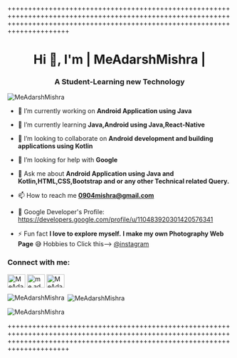 +++++++++++++++++++++++++++++++++++++++++++++++++++++++++++++++++++++++++++++++++++++++++++++++++++++++++++++++++++++++++++++++++++++++++++++++++++++++++++++++++++++++++++++++++
<h1 align="center">Hi 👋, I'm | MeAdarshMishra | </h1>
<h3 align="center">A Student-Learning new Technology</h3
<p align="left"> <img src="https://komarev.com/ghpvc/?username=meadarshmishra&label=Profile%20views&color=0e75b6&style=flat" alt="MeAdarshMishra" /> </p>


- 🔭 I’m currently working on **Android Application using Java** 

- 🌱 I’m currently learning **Java,Android using Java,React-Native**

- 👯 I’m looking to collaborate on **Android development and building applications using Kotlin**

- 🤝 I’m looking for help with **Google**

- 💬 Ask me about **Android Application using Java and Kotlin,HTML,CSS,Bootstrap and or any other Technical related Query.**

- 📫 How to reach me **0904mishra@gmail.com**
- 🔭 Google Developer's Profile: https://developers.google.com/profile/u/110483920301420576341

- ⚡ Fun fact **I love to explore myself.** **I make my own Photography Web Page** 😅 Hobbies to Click this--> <a href="https://instagram.com/click_to_graphy" target="blank">@instagram</a>

<h3 align="left">Connect with me:</h3>
<p align="left">
<a href="https://twitter.com/MeAdarshMishra" target="blank"><img align="center" src="https://cdn.jsdelivr.net/npm/simple-icons@v3/icons/twitter.svg" alt="MeAdarshMishra" height="30" width="40" /></a>
<a href="https://instagram.com/me.adarsh.mishra" target="blank"><img align="center" src="https://cdn.jsdelivr.net/npm/simple-icons@v3/icons/instagram.svg" alt="me.adarsh.mishra" height="30" width="40" /></a>
<a href="https://www.linkedin.com/in/meadarshmishra/" target="blank"><img align="center" src="https://cdn.jsdelivr.net/npm/simple-icons@v3/icons/linkedin.svg" alt="MeAdarshMishra" height="30" width="40" /></a>
</p>

<p><img align="left" src="https://github-readme-stats.vercel.app/api/top-langs?username=MeAdarshMishra&show_icons=true&locale=en&layout=compact" alt="MeAdarshMishra" /></p>

<p>&nbsp;<img align="center" src="https://github-readme-stats.vercel.app/api?username=MeAdarshMishra&show_icons=true&locale=en" alt="MeAdarshMishra" /></p>

<p><img align="center" src="https://github-readme-streak-stats.herokuapp.com/?user=MeAdarshMishra&" alt="MeAdarshMishra" /></p>



+++++++++++++++++++++++++++++++++++++++++++++++++++++++++++++++++++++++++++++++++++++++++++++++++++++++++++++++++++++++++++++++++++++++++++++++++++++++++++++++++++++++++++++++++
